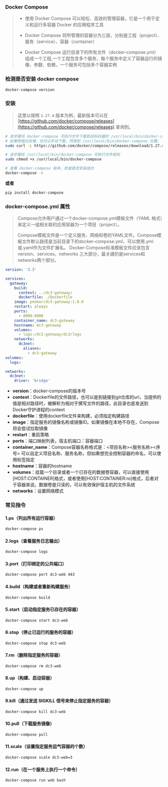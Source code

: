 ### Docker Compose

> - 使用 Docker Compose 可以轻松、高效的管理容器，它是一个用于定义和运行多容器 Docker 的应用程序工具
>
> - Docker Compose 将所管理的容器分为三层，分别是工程（project）、服务（service）、容器（container）
>
> - Docker Compose 运行目录下的所有文件（docker-compose.yml）组成一个工程,一个工程包含多个服务，每个服务中定义了容器运行的镜像、参数、依赖，一个服务可包括多个容器实例



### 检测是否安装 docker compose

```bash
docker-compose version
```



### 安装

> 这里以按照 `1.27.4` 版本为例，最新版本可以在 [https://github.com/docker/compose/releases](https://github.com/docker/compose/releases) 查询到。

```bash
# 该步骤将 docker-compose 可执行文件下载到目标机器的 /usr/local/bin/docker-compose 位置；
# 如果网络比较慢，也可以手动下载，然放到 /usr/local/bin/docker-compose 位置。
sudo curl -L https://github.com/docker/compose/releases/download/1.27.4/docker-compose-$(uname -s)-$(uname -m) -o /usr/local/bin/docker-compose

# 该步骤给 /usr/local/bin/docker-compose 可执行文件授权
sudo chmod +x /usr/local/bin/docker-compose

# 查看 docker-compose 版本，检查是否安装成功
docker-compose -v
```

**或者**


```bash
pip install docker-compose
```



### docker-compose.yml 属性

> Compose允许用户通过一个docker-compose.yml模板文件（YAML 格式）来定义一组相关联的应用容器为一个项目（project）。
>
> Compose模板文件是一个定义服务、网络和卷的YAML文件。Compose模板文件默认路径是当前目录下的docker-compose.yml，可以使用.yml或.yaml作为文件扩展名。
> Docker-Compose标准模板文件应该包含version、services、networks 三大部分，最关键的是services和networks两个部分。

```yaml
version: '3.3'

services:
  gateway:
    build:
      context: ../dc3-gateway/
      dockerfile: ./Dockerfile
    image: pnoker/dc3-gateway:1.0.0
    restart: always
    ports:
      - 8000:8000
    container_name: dc3-gateway
    hostname: dc3-gateway
    volumes:
      - logs:/dc3-gateway/dc3/logs
    networks:
      dc3net:
        aliases:
          - dc3-gateway
volumes:
  logs:

networks:
  dc3net:
    driver: 'bridge'
```

- **version**：docker-compose的版本号
- **context**：Dockerfile的文件路径，也可以是到链接到git仓库的url，当提供的值是相对路径时，被解析为相对于撰写文件的路径，此目录也是发送到Docker守护进程的context
- **dockerfile**：使用dockerfile文件来构建，必须指定构建路径
- **image**：指定服务的镜像名称或镜像ID。如果镜像在本地不存在，Compose将会尝试拉取镜像 
- **restart**：重启策略
- **ports**：端口映射列表，宿主机端口：容器端口
- **container_name**：Compose容器名称格式是：<项目名称><服务名称><序号>
  可以自定义项目名称、服务名称，但如果想完全控制容器的命名，可以使用标签指定
- **hostname**：容器的hostname
- **volumes**：挂载一个目录或者一个已存在的数据卷容器，可以直接使用 [HOST:CONTAINER]格式，或者使用[HOST:CONTAINER:ro]格式，后者对于容器来说，数据卷是只读的，可以有效保护宿主机的文件系统
- **networks**：设置网络模式



### 常见指令

#### 1.ps（列出所有运行容器）

```bash
docker-compose ps
```

#### 2.logs（查看服务日志输出）

```bash
docker-compose logs
```

#### 3.port（打印绑定的公共端口）

```bash
docker-compose port dc3-web 443
```

#### 4.build（构建或者重新构建服务）

```bash
docker-compose build
```

#### 5.start（启动指定服务已存在的容器）

```bash
docker-compose start dc3-web
```

#### 6.stop（停止已运行的服务的容器）

```bash
docker-compose stop dc3-web
```

#### 7.rm（删除指定服务的容器）

```bash
docker-compose rm dc3-web
```

#### 8.up（构建、启动容器）

```bash
docker-compose up
```

#### 9.kill（通过发送 SIGKILL 信号来停止指定服务的容器）

```bash
docker-compose kill dc3-web
```

#### 10.pull（下载服务镜像）

```bash
docker-compose pull
```

#### 11.scale（设置指定服务运气容器的个数）

```bash
docker-compose scale dc3-web=3
```

#### 12.run（在一个服务上执行一个命令）

```bash
docker-compose run web bash
```